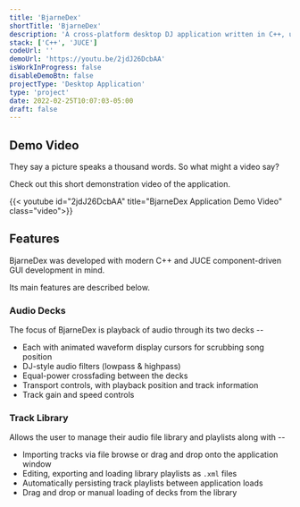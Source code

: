 ```yaml
---
title: 'BjarneDex'
shortTitle: 'BjarneDex'
description: 'A cross-platform desktop DJ application written in C++, using the JUCE framework'
stack: ['C++', 'JUCE']
codeUrl: ''
demoUrl: 'https://youtu.be/2jdJ26DcbAA'
isWorkInProgress: false
disableDemoBtn: false
projectType: 'Desktop Application'
type: 'project'
date: 2022-02-25T10:07:03-05:00
draft: false
---
```


## Demo Video

They say a picture speaks a thousand words. So what might a video say?

Check out this short demonstration video of the application.

{{< youtube id="2jdJ26DcbAA" title="BjarneDex Application Demo Video" class="video">}}

## Features

BjarneDex was developed with modern C++ and JUCE component-driven GUI development in mind.

Its main features are described below.

### Audio Decks

The focus of BjarneDex is playback of audio through its two decks --

- Each with animated waveform display cursors for scrubbing song position
- DJ-style audio filters (lowpass & highpass)
- Equal-power crossfading between the decks
- Transport controls, with playback position and track information
- Track gain and speed controls

### Track Library

Allows the user to manage their audio file library and playlists along with --

- Importing tracks via file browse or drag and drop onto the application window
- Editing, exporting and loading library playlists as `.xml` files
- Automatically persisting track playlists between application loads
- Drag and drop or manual loading of decks from the library
